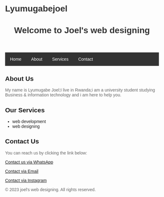 # Lyumugabejoel
<!DOCTYPE html>
<html>
<head>
  <title>Your Website Title</title>
  <style>
    /* CSS styles for your website */
    body {
      font-family: Arial, sans-serif;
      margin: 0;
      padding: 20px;
    }
    h1 {
      color: #333;
    }
    p {
      color: #666;
    }
    .container {
      max-width: 800px;
      margin: 0 auto;
    }
    nav ul {
      list-style-type: none;
      margin: 0;
      padding: 0;
      overflow: hidden;
      background-color: #333;
    }
    nav li {
      float: left;
    }
    nav li a {
      display: block;
      color: white;
      text-align: center;
      padding: 14px 16px;
      text-decoration: none;
    }
    nav li a:hover {
      background-color: #111;
    }
  </style>
</head>
<body>
  <div class="container">
    <header>
      <h1>Welcome to Joel's web designing</h1>
    </header>
    <nav>
      <ul>
        <li><a href="#">Home</a></li>
        <li><a href="#">About</a></li>
        <li><a href="#">Services</a></li>
        <li><a href="https://wa.me/1234567890?text=I%20want%20to%20contact%20you">Contact</a></li>
      </ul>
    </nav>
    <main>
      <section>
        <h2>About Us</h2>
        <p>My name is Lyumugabe Joel;I live in Rwanda;i am a university student studying Business & information technology and i am here to help you.</p>
      </section>
      <section>
        <h2>Our Services</h2>
        <ul>
          <li>web development</li>
          <li>web designing</li>
        </ul>
      </section>
      <section>
        <h2>Contact Us</h2>
        <p>You can reach us by clicking the link below:</p>
        <p><a href="https://wa.me/+250730250487?text=I%20want%20to%20contact%20you">Contact us via WhatsApp</a></p>
        <p><a href="mailto:lyumugabejoel@gmail.com">Contact via Email</a></p>
        <p><a href="https://www.instagram.com/joel_ngmy/">Contact via Instagram</a></p>
      </section>
      </section>
    </main>
    <footer>
      <p>&copy; 2023 joel's web designing. All rights reserved.</p>
    </footer>

    
  </div>
</body>
</html>
